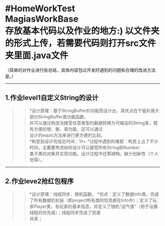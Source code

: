 #HomeWorkTest<br>
MagiasWorkBase<br>
存放基本代码以及作业的地方:)
以文件夹的形式上传，若需要代码则打开src文件夹里面.java文件<br>
==================================================
（简单的对作业进行些总结，具体内容包过开发时遇到的问题和合理的改进方法是。）<br>

------------------------------------------------------
1.作业level1自定义String的设计<br>
-------------------------------
>>*设计原理：基于StringBuffer的功能而设计出，其优点在于能利用大部分StringBuffer类功能函数，<br>
并可以通过构造法接受任意类型的数据转换为可输出的String类，既有方便的增、删、查功能，还可以通过<br>
设计的equls方法来进行更方便的比较。<br>
>>*构思到设计完成总时间：1h+
>>*过程中遇到的难题：构思上占了不少时间，主要要考虑如何设计可以接受所有String和Number<br>
类子类的对象并实现功能。设计过程中还算顺畅。缺少创新性（个人觉得）。<br>

------------------------------------------------------
2.作业leve2抢红包程序
---------------------------------
>>*设计原理：线程同步、随机函数。
>>*优点：定义了数据Info类，完成了所有数据的封装（即project所有类的信息都在Info中）；定义了玩<br>
家Player类，有玩家的基本信息，并定义了随机“运气值”（用于设置线程的优先级）；线程同步完成了资源<br>
共享；
